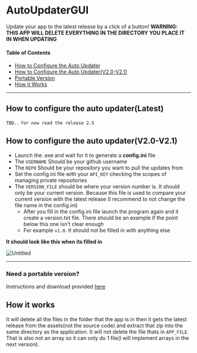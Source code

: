 # AutoUpdaterGUI

Update your app to the latest release by a click of a button!
**WARNING: THIS APP WILL DELETE EVERYTHING IN THE DIRECTORY YOU PLACE IT IN WHEN UPDATING**
#### Table of Contents

- [How to Configure the Auto Updater](#how-to-configure-the-auto-updaterlatest)
- [How to Configure the Auto Updater(V2.0-V2.1)](#how-to-configure-the-auto-updaterV20-V21)
- [Portable Version](#Portable)
- [How it Works](#Howitworks)

<hr>

## How to configure the auto updater(Latest)

`TBD..`
`for now read the release 2.5`


## How to configure the auto updater(V2.0-V2.1)

- Launch the .exe and wait for it to generate a **config.ini** file
- The `USERNAME` Should be your github username
- The `REPO` Should be your repository you want to pull the updates from
- Set the config.ini file with your `API_KEY` checking the scopes of managing private repositories
- The `VERSION_FILE` should be where your version number is. It should only be your current version. Because this file is used to compare your current version with the latest release (I recommend to not change the file name in the config.ini)
  - After you fill in the config.ini file launch the program again and it create a version.txt file. There should be an example if the point below this one isn't clear enough
  - For example `v1.0`. It should not be filled in with anything else

**It should look like this when its filled in**

![Untitled](https://github.com/noneeeeeeeeeee/AutoUpdaterGUI/assets/64634725/21abae9d-4233-48f8-9d95-5da691a2348b)

<hr>
<a name="Portable"></a>

### Need a portable version?

Instructions and download provided [here](https://github.com/noneeeeeeeeeee/AutoUpdaterGUI/releases/tag/1.x-Legacy)

<a name="Howitworks"></a>

## How it works

It will delete all the files in the folder that the app is in then it gets the latest release from the assets(not the source code) and extract that zip into the same directory as the application. It will not delete the file thats in `APP_FILE`. That is also not an array so it can only do 1 file(I will implement arrays in the next version).
